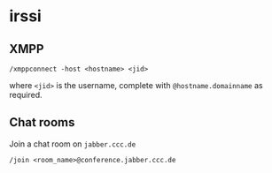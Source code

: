 irssi
=====

XMPP
----

    /xmppconnect -host <hostname> <jid>

where `<jid>` is the username, complete with `@hostname.domainname` as
required.

Chat rooms
----------

Join a chat room on `jabber.ccc.de`

    /join <room_name>@conference.jabber.ccc.de

